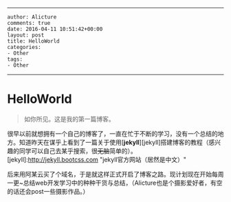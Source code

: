   ---
    author: Alicture
    comments: true
    date: 2016-04-11 10:51:42+00:00
    layout: post
    title: HelloWorld
    categories:
    - Other
    tags:
   	- Other
  ---
# HelloWorld

>如你所见。这是我的第一篇博客。

很早以前就想拥有一个自己的博客了，一直在忙于不断的学习，没有一个总结的地方。知道昨天在谋乎上看到了一篇关于使用[**jekyll**][jekyll]搭建博客的教程（感兴趣的同学可以自己去某乎搜索，很~~无脑~~简单的）。
[jekyll]:http://jekyll.bootcss.com "jekyll官方网站（居然是中文）"

后来用阿某云买了个域名，于是就这样正式开启了博客之路。现计划现在开始每周一更~总结web开发学习中的种种干货与总结，（Alicture也是个摄影爱好者，有空的话还会post一些摄影作品。）


